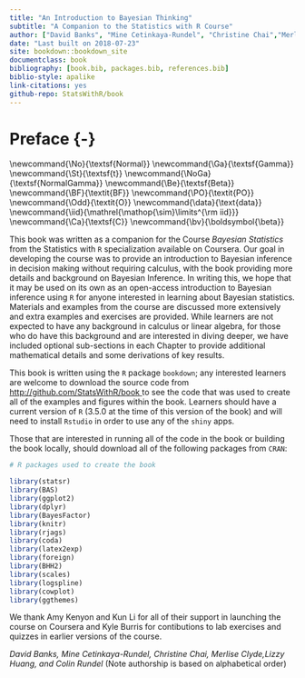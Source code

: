 ```yaml
--- 
title: "An Introduction to Bayesian Thinking"
subtitle: "A Companion to the Statistics with R Course"
author: ["David Banks", "Mine Cetinkaya-Rundel", "Christine Chai","Merlise Clyde","Lizzy Huang","Colin Rundel"]
date: "Last built on 2018-07-23"
site: bookdown::bookdown_site
documentclass: book
bibliography: [book.bib, packages.bib, references.bib]
biblio-style: apalike
link-citations: yes
github-repo: StatsWithR/book
---
```

# Preface {-}

\newcommand{\No}{\textsf{Normal}}
\newcommand{\Ga}{\textsf{Gamma}}
\newcommand{\St}{\textsf{t}}
\newcommand{\NoGa}{\textsf{NormalGamma}}
\newcommand{\Be}{\textsf{Beta}}
\newcommand{\BF}{\textit{BF}}
\newcommand{\PO}{\textit{PO}}
\newcommand{\Odd}{\textit{O}}
\newcommand{\data}{\text{data}}
\newcommand{\iid}{\mathrel{\mathop{\sim}\limits^{\rm iid}}}
\newcommand{\Ca}{\textsf{C}}
\newcommand{\bv}{\boldsymbol{\beta}}

This book was written as a companion for the Course *Bayesian Statistics* from the Statistics with `R` specialization available on Coursera. Our goal in developing the course was to provide an introduction to Bayesian inference in decision making without requiring calculus, with the book providing more details and background on Bayesian Inference. In writing this, we hope that it may be used on its own as an open-access introduction to Bayesian inference using `R` for anyone interested in learning about Bayesian statistics. Materials and examples from the course are discussed more extensively and extra examples and exercises are provided. While learners are not expected to have any background in calculus or linear algebra, for those who do have this background and are interested in diving deeper, we have included optional sub-sections  in each Chapter to provide additional mathematical details and some derivations of key results.

This book is written using the `R` package `bookdown`; any interested learners are welcome to download the source code from [http://github.com/StatsWithR/book ](github) to see the code that was used to create all of the examples and figures within the book.   Learners should have a current version of `R` (3.5.0 at the time of this version of the book) and will need to install `Rstudio` in order to use any of the `shiny` apps.  

Those that are interested in running all of the code in the book or building the book locally, should download all of the following packages from  `CRAN`:


```r
# R packages used to create the book

library(statsr)
library(BAS)
library(ggplot2)
library(dplyr)
library(BayesFactor)
library(knitr)
library(rjags)
library(coda) 
library(latex2exp)
library(foreign)
library(BHH2)
library(scales)
library(logspline)
library(cowplot)
library(ggthemes)
```


We thank Amy Kenyon and Kun Li for all of their support in launching the course on Coursera and Kyle Burris for contibutions to lab exercises and quizzes in earlier versions of the course.


*David Banks, Mine Cetinkaya-Rundel, Christine Chai, Merlise Clyde,Lizzy Huang, and Colin Rundel* (Note authorship is based on alphabetical order)
